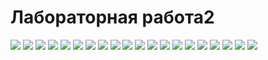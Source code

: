 <h1>Лабораторная работа2</h1>
<img src = https://github.com/iit-22170x/RPIIS/blob/%D0%91%D0%B0%D0%B3%D0%B4%D0%B0%D1%81%D0%B0%D1%80%D0%BE%D0%B2_%D0%98_%D0%A1/sem1/lab2/photo/1.png >
<img src = https://github.com/iit-22170x/RPIIS/blob/%D0%91%D0%B0%D0%B3%D0%B4%D0%B0%D1%81%D0%B0%D1%80%D0%BE%D0%B2_%D0%98_%D0%A1/sem1/lab2/photo/2.png>
<img src = https://github.com/iit-22170x/RPIIS/blob/%D0%91%D0%B0%D0%B3%D0%B4%D0%B0%D1%81%D0%B0%D1%80%D0%BE%D0%B2_%D0%98_%D0%A1/sem1/lab2/photo/3.png>
<img src = https://github.com/iit-22170x/RPIIS/blob/%D0%91%D0%B0%D0%B3%D0%B4%D0%B0%D1%81%D0%B0%D1%80%D0%BE%D0%B2_%D0%98_%D0%A1/sem1/lab2/photo/4.png>
<img src = https://github.com/iit-22170x/RPIIS/blob/%D0%91%D0%B0%D0%B3%D0%B4%D0%B0%D1%81%D0%B0%D1%80%D0%BE%D0%B2_%D0%98_%D0%A1/sem1/lab2/photo/5.png>
<img src = https://github.com/iit-22170x/RPIIS/blob/%D0%91%D0%B0%D0%B3%D0%B4%D0%B0%D1%81%D0%B0%D1%80%D0%BE%D0%B2_%D0%98_%D0%A1/sem1/lab2/photo/6.png>
<img src = https://github.com/iit-22170x/RPIIS/blob/%D0%91%D0%B0%D0%B3%D0%B4%D0%B0%D1%81%D0%B0%D1%80%D0%BE%D0%B2_%D0%98_%D0%A1/sem1/lab2/photo/7.png>
<img src = https://github.com/iit-22170x/RPIIS/blob/%D0%91%D0%B0%D0%B3%D0%B4%D0%B0%D1%81%D0%B0%D1%80%D0%BE%D0%B2_%D0%98_%D0%A1/sem1/lab2/photo/8.png>
<img src = https://github.com/iit-22170x/RPIIS/blob/%D0%91%D0%B0%D0%B3%D0%B4%D0%B0%D1%81%D0%B0%D1%80%D0%BE%D0%B2_%D0%98_%D0%A1/sem1/lab2/photo/9.png>
<img src = https://github.com/iit-22170x/RPIIS/blob/%D0%91%D0%B0%D0%B3%D0%B4%D0%B0%D1%81%D0%B0%D1%80%D0%BE%D0%B2_%D0%98_%D0%A1/sem1/lab2/photo/10.png>
<img src = https://github.com/iit-22170x/RPIIS/blob/%D0%91%D0%B0%D0%B3%D0%B4%D0%B0%D1%81%D0%B0%D1%80%D0%BE%D0%B2_%D0%98_%D0%A1/sem1/lab2/photo/11.png>
<img src = https://github.com/iit-22170x/RPIIS/blob/%D0%91%D0%B0%D0%B3%D0%B4%D0%B0%D1%81%D0%B0%D1%80%D0%BE%D0%B2_%D0%98_%D0%A1/sem1/lab2/photo/12.png>
<img src = https://github.com/iit-22170x/RPIIS/blob/%D0%91%D0%B0%D0%B3%D0%B4%D0%B0%D1%81%D0%B0%D1%80%D0%BE%D0%B2_%D0%98_%D0%A1/sem1/lab2/photo/13.png>
<img src = https://github.com/iit-22170x/RPIIS/blob/%D0%91%D0%B0%D0%B3%D0%B4%D0%B0%D1%81%D0%B0%D1%80%D0%BE%D0%B2_%D0%98_%D0%A1/sem1/lab2/photo/14.png>
<img src = https://github.com/iit-22170x/RPIIS/blob/%D0%91%D0%B0%D0%B3%D0%B4%D0%B0%D1%81%D0%B0%D1%80%D0%BE%D0%B2_%D0%98_%D0%A1/sem1/lab2/photo/15.png>
<img src = https://github.com/iit-22170x/RPIIS/blob/%D0%91%D0%B0%D0%B3%D0%B4%D0%B0%D1%81%D0%B0%D1%80%D0%BE%D0%B2_%D0%98_%D0%A1/sem1/lab2/photo/16.png>
<img src = https://github.com/iit-22170x/RPIIS/blob/%D0%91%D0%B0%D0%B3%D0%B4%D0%B0%D1%81%D0%B0%D1%80%D0%BE%D0%B2_%D0%98_%D0%A1/sem1/lab2/photo/17.png>
<img src = https://github.com/iit-22170x/RPIIS/blob/%D0%91%D0%B0%D0%B3%D0%B4%D0%B0%D1%81%D0%B0%D1%80%D0%BE%D0%B2_%D0%98_%D0%A1/sem1/lab2/photo/18.png>
<img src = https://github.com/iit-22170x/RPIIS/blob/%D0%91%D0%B0%D0%B3%D0%B4%D0%B0%D1%81%D0%B0%D1%80%D0%BE%D0%B2_%D0%98_%D0%A1/sem1/lab2/photo/19.png>
<img src = https://github.com/iit-22170x/RPIIS/blob/%D0%91%D0%B0%D0%B3%D0%B4%D0%B0%D1%81%D0%B0%D1%80%D0%BE%D0%B2_%D0%98_%D0%A1/sem1/lab2/photo/20.png>